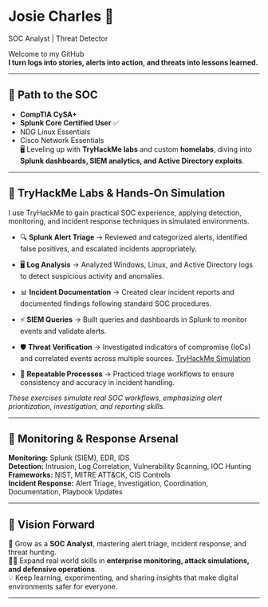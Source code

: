 # Josie Charles 🫆
 SOC Analyst | Threat Detector

Welcome to my GitHub  
**I turn logs into stories, alerts into action, and threats into lessons learned.**


---

## 🐾 Path to the SOC
- **CompTIA CySA+**  
- **Splunk Core Certified User** ✅  
- NDG Linux Essentials  
- Cisco Network Essentials  
🖥️ Leveling up with **TryHackMe labs** and custom **homelabs**, diving into **Splunk dashboards, SIEM analytics, and Active Directory exploits**.  

---
## 🧭 TryHackMe Labs &  Hands-On Simulation
I use TryHackMe to gain practical SOC experience, applying detection, monitoring, and incident response techniques in simulated environments.

- 🔍 **Splunk Alert Triage** → Reviewed and categorized alerts, identified false positives, and escalated incidents appropriately.  
- 🖥️ **Log Analysis** → Analyzed Windows, Linux, and Active Directory logs to detect suspicious activity and anomalies.  
- 📊 **Incident Documentation** → Created clear incident reports and documented findings following standard SOC procedures.  
- ⚡ **SIEM Queries** → Built queries and dashboards in Splunk to monitor events and validate alerts.  
- 🛡️ **Threat Verification** → Investigated indicators of compromise (IoCs) and correlated events across multiple sources. [TryHackMe Simulation](https://tryhackme.com/threat-hunting-sim/public-summary/5fadada12350de7b6000afba6a50546bd30f715cd232db5d62284da9ce8ce11ba4c498d97a7d2e5b843418477fd1d598?utm_source=linkedin&utm_medium=social&utm_campaign=social_share&utm_content=th-sim-run-share&sharerId=68ce04c2a1f538c8f7381190)
  
- 🔁 **Repeatable Processes** → Practiced triage workflows to ensure consistency and accuracy in incident handling.

*These exercises simulate real SOC workflows, emphasizing alert prioritization, investigation, and reporting skills.*

 

---

## 🧰 Monitoring & Response Arsenal 

**Monitoring:** Splunk (SIEM), EDR, IDS  
**Detection:** Intrusion, Log Correlation, Vulnerability Scanning, IOC Hunting  
**Frameworks:** NIST, MITRE ATT&CK, CIS Controls  
**Incident Response:** Alert Triage, Investigation, Coordination, Documentation, Playbook Updates



---

## 🚀 Vision Forward
🎯 Grow as a **SOC Analyst**, mastering alert triage, incident response, and threat hunting.  
🕵️‍♀️ Expand real world skills in **enterprise monitoring, attack simulations, and defensive operations**.  
💡 Keep learning, experimenting, and sharing insights that make digital environments safer for everyone.  

---




